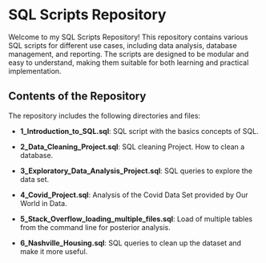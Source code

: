 # SQL Scripts Repository

Welcome to my SQL Scripts Repository! This repository contains various SQL scripts for different use cases, including data analysis, database management, and reporting. The scripts are designed to be modular and easy to understand, making them suitable for both learning and practical implementation.

## Contents of the Repository

The repository includes the following directories and files:

- **1_Introduction_to_SQL.sql**: SQL script with the basics concepts of SQL.

- **2_Data_Cleaning_Project.sql**: SQL cleaning Project. How to clean a database.

- **3_Exploratory_Data_Analysis_Project.sql**: SQL queries to explore the data set.

- **4_Covid_Project.sql**: Analysis of the Covid Data Set provided by Our World in Data.

- **5_Stack_Overflow_loading_multiple_files.sql**: Load of multiple tables from the command line for posterior analysis.  

- **6_Nashville_Housing.sql**: SQL queries to clean up the dataset and make it more useful.


